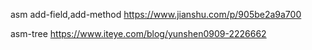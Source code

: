 asm add-field,add-method
https://www.jianshu.com/p/905be2a9a700

asm-tree
https://www.iteye.com/blog/yunshen0909-2226662

